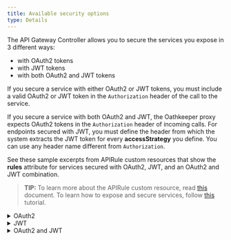 ```yaml
---
title: Available security options
type: Details
---
```


The API Gateway Controller allows you to secure the services you expose in 3 different ways:

- with OAuth2 tokens
- with JWT tokens
- with both OAuth2 and JWT tokens

If you secure a service with either OAuth2 or JWT tokens, you must include a valid OAuth2 or JWT token in the `Authorization` header of the call to the service.

If you secure a service with both OAuth2 and JWT, the Oathkeeper proxy expects OAuth2 tokens in the `Authorization` header of incoming calls. For endpoints secured with JWT, you must define the header from which the system extracts the JWT token for every **accessStrategy** you define. You can use any header name different from `Authorization`.

See these sample excerpts from APIRule custom resources that show the **rules** attribute for services secured with OAuth2, JWT, and an OAuth2 and JWT combination.

>**TIP:** To learn more about the APIRule custom resource, read [this](/#custom-resource-api-rule) document. To learn how to expose and secure services, follow [this](#tutorials-expose-and-secure-a-service) tutorial.

<div tabs>
  <details>
  <summary>
  OAuth2
  </summary>

  ```yaml
  rules:
    - path: /.*
      methods: ["GET"]
      mutators: []
      accessStrategy:
        - handler: oauth2_introspection
          config:
            required_scope: ["read"]
  ```


  </details>
  <details>
  <summary>
  JWT
  </summary>

  ```yaml
  rules:
    - path: /.*
      methods: ["GET"]
      mutators: []
      accessStrategy:
        - handler: jwt
          config:
            trusted_issuers:
            - https://dex.{CLUSTER_DOMAIN}
  ```

  </details>
  <details>
  <summary>
  OAuth2 and JWT
  </summary>

  ```yaml
  rules:
     - path: /.*
       methods: ["GET"]
       mutators: []
       accessStrategy:
         - handler: oauth2_introspection
           config:
             required_scope: ["read"]
         - handler: jwt
           config:
             trusted_issuers:
             - https://dex.$DOMAIN
             token_from:
               header: ID-Token
  ```

  </details>

</div>
